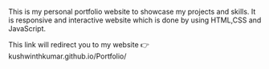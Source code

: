 This is my personal portfolio website to showcase my projects and skills. It is responsive and interactive website which is done by using HTML,CSS and JavaScript.

This link will redirect you to my website 👉kushwinthkumar.github.io/Portfolio/
